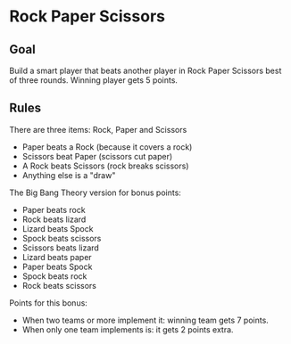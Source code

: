 Rock Paper Scissors
===================

Goal
----

Build a smart player that beats another player in Rock Paper Scissors best of
three rounds. Winning player gets 5 points.

Rules
-----

There are three items: Rock, Paper and Scissors

* Paper beats a Rock (because it covers a rock)
* Scissors beat Paper (scissors cut paper)
* A Rock beats Scissors (rock breaks scissors)
* Anything else is a "draw"

The Big Bang Theory version for bonus points:

* Paper beats rock
* Rock beats lizard
* Lizard beats Spock
* Spock beats scissors
* Scissors beats lizard
* Lizard beats paper
* Paper beats Spock
* Spock beats rock
* Rock beats scissors

Points for this bonus:

* When two teams or more implement it: winning team gets 7 points.
* When only one team implements is: it gets 2 points extra.
